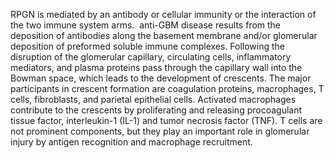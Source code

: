 RPGN is mediated by an antibody or cellular immunity or the interaction of the two immune system arms.  anti-GBM disease results from the deposition of antibodies along the basement membrane and/or glomerular deposition of preformed soluble immune complexes. Following the disruption of the glomerular capillary, circulating cells, inflammatory mediators, and plasma proteins pass through the capillary wall into the Bowman space, which leads to the development of crescents. The major participants in crescent formation are coagulation proteins, macrophages, T cells, fibroblasts, and parietal epithelial cells. Activated macrophages contribute to the crescents by proliferating and releasing procoagulant tissue factor, interleukin-1 (IL-1) and tumor necrosis factor (TNF). T cells are not prominent components, but they play an important role in glomerular injury by antigen recognition and macrophage recruitment.